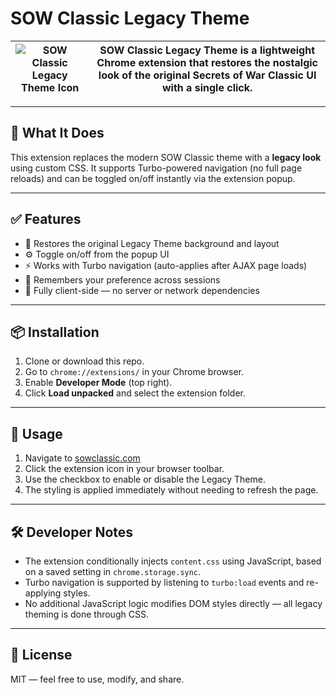 # SOW Classic Legacy Theme

| ![SOW Classic Legacy Theme Icon](https://github.com/user-attachments/assets/425e2771-58d5-446b-95ed-dc03ad51f1e0) | **SOW Classic Legacy Theme** is a lightweight Chrome extension that restores the nostalgic look of the original Secrets of War Classic UI with a single click. |
|----------------------------------------|--------------------------------------------------------------------------------------------------------------------------------------------------------------------|

---

## 🎨 What It Does

This extension replaces the modern SOW Classic theme with a **legacy look** using custom CSS. It supports Turbo-powered navigation (no full page reloads) and can be toggled on/off instantly via the extension popup.

---

## ✅ Features

- 🎨 Restores the original Legacy Theme background and layout
- ⚙️ Toggle on/off from the popup UI
- ⚡ Works with Turbo navigation (auto-applies after AJAX page loads)
- 🧠 Remembers your preference across sessions
- 🧩 Fully client-side — no server or network dependencies

---

## 📦 Installation

1. Clone or download this repo.
2. Go to `chrome://extensions/` in your Chrome browser.
3. Enable **Developer Mode** (top right).
4. Click **Load unpacked** and select the extension folder.

---

## 🧪 Usage

1. Navigate to [sowclassic.com](https://sowclassic.com)
2. Click the extension icon in your browser toolbar.
3. Use the checkbox to enable or disable the Legacy Theme.
4. The styling is applied immediately without needing to refresh the page.

---

## 🛠 Developer Notes

- The extension conditionally injects `content.css` using JavaScript, based on a saved setting in `chrome.storage.sync`.
- Turbo navigation is supported by listening to `turbo:load` events and re-applying styles.
- No additional JavaScript logic modifies DOM styles directly — all legacy theming is done through CSS.

---

## 📄 License

MIT — feel free to use, modify, and share.
